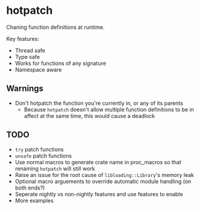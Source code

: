 # hotpatch

Chaning function definitions at runtime.

Key features:
- Thread safe
- Type safe
- Works for functions of any signature
- Namespace aware

## Warnings
- Don't hotpatch the function you're currently in, or any of its parents
  - Because `hotpatch` doesn't allow multiple function definitions to be in
	affect at the same time, this would cause a deadlock

## TODO
- `try` patch functions
- `unsafe` patch functions
- Use normal macros to generate crate name in proc_macros
  so that renaming `hotpatch` will still work
- Raise an issue for the root cause of `libloading::Library`'s memory leak
- Optional macro arguements to override automatic module handling (on both ends?)
- Seperate nightly vs non-nightly features and use features to enable
- More examples
